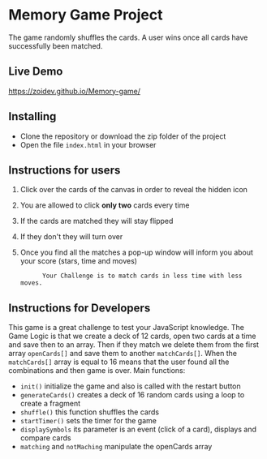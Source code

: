 # Memory Game Project
The game randomly shuffles the cards. A user wins once all cards have successfully been matched.
## Live Demo
https://zoidev.github.io/Memory-game/
## Installing
- Clone the repository or download the zip folder of the project 
- Open the file ```index.html``` in your browser

## Instructions for users
1. Click over the cards of the canvas in order to reveal the hidden icon
2. You are allowed to click **only two** cards every time
3. If the cards are matched they will stay flipped
4. If they don't they will turn over
5. Once you find all the matches a pop-up window will inform you about your score (stars, time and moves)

             Your Challenge is to match cards in less time with less moves.


## Instructions for Developers
This game is a great challenge to test your JavaScript knowledge. The Game Logic is that we create a deck of 12 cards, open two cards at a time and save then to an array. Then if they match we delete them from the first array `openCards[]` and save them to another `matchCards[]`. When the `matchCards[]` array is equal to 16 means that the user found all the combinations and then game is over.
Main functions:
* ```init()``` initialize the game and also is called with the restart button
* ```generateCards()``` creates a deck of 16 random cards using a loop to create a fragment 
* ```shuffle()``` this function shuffles the cards
* ```startTimer()``` sets the timer for the game
* ```displaySymbols``` its parameter is an event (click of a card), displays and compare cards
* ```matching``` and ```notMaching``` manipulate the openCards array



